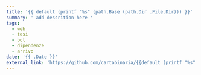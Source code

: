 ```yaml
---
title: '{{ default (printf "%s" (path.Base (path.Dir .File.Dir))) }}'
summary: ' add descrition here '
tags:
  - web
  - tesi
  - bot
  - dipendenze
  - arrivo
date: '{{ .Date }}'
external_link: 'https://github.com/cartabinaria/{{default (printf "%s" (path.Base (path.Dir .File.Dir)))}}'
---
```

